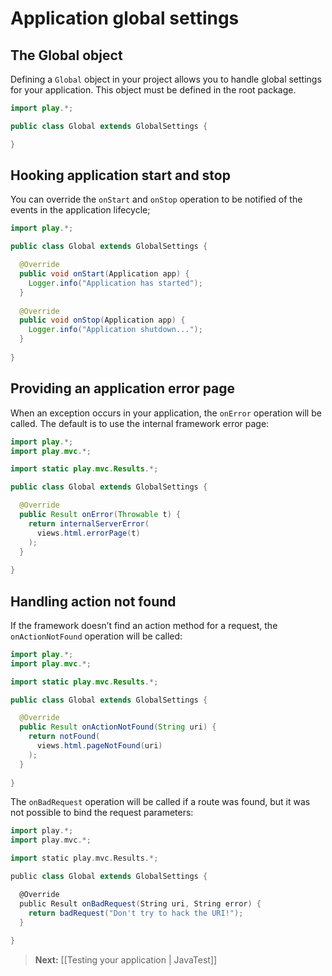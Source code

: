 # Application global settings

## The Global object

Defining a `Global` object in your project allows you to handle global settings for your application. This object must be defined in the root package.

```java
import play.*;

public class Global extends GlobalSettings {

}
```

## Hooking application start and stop

You can override the `onStart` and `onStop` operation to be notified of the events in the application lifecycle;

```java
import play.*;

public class Global extends GlobalSettings {

  @Override
  public void onStart(Application app) {
    Logger.info("Application has started");
  }  
  
  @Override
  public void onStop(Application app) {
    Logger.info("Application shutdown...");
  }  
    
}
```

## Providing an application error page

When an exception occurs in your application, the `onError` operation will be called. The default is to use the internal framework error page:

```java
import play.*;
import play.mvc.*;

import static play.mvc.Results.*;

public class Global extends GlobalSettings {

  @Override
  public Result onError(Throwable t) {
    return internalServerError(
      views.html.errorPage(t)
    );
  }  
    
}
```

## Handling action not found

If the framework doesn’t find an action method for a request, the `onActionNotFound` operation will be called:

```java
import play.*;
import play.mvc.*;

import static play.mvc.Results.*;

public class Global extends GlobalSettings {

  @Override
  public Result onActionNotFound(String uri) {
    return notFound(
      views.html.pageNotFound(uri)
    );
  }  
    
}
```

The `onBadRequest` operation will be called if a route was found, but it was not possible to bind the request parameters:

```scala
import play.*;
import play.mvc.*;

import static play.mvc.Results.*;

public class Global extends GlobalSettings {

  @Override
  public Result onBadRequest(String uri, String error) {
    return badRequest("Don't try to hack the URI!");
  }  
    
}
```

> **Next:** [[Testing your application | JavaTest]]